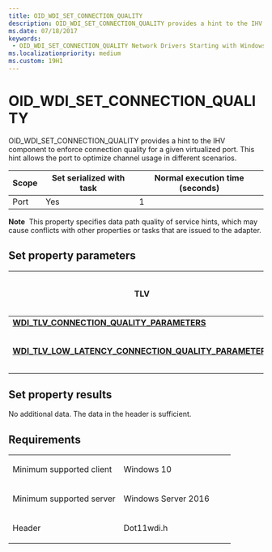```yaml
---
title: OID_WDI_SET_CONNECTION_QUALITY
description: OID_WDI_SET_CONNECTION_QUALITY provides a hint to the IHV component to enforce connection quality for a given virtualized port. This hint allows the port to optimize channel usage in different scenarios.
ms.date: 07/18/2017
keywords:
 - OID_WDI_SET_CONNECTION_QUALITY Network Drivers Starting with Windows Vista
ms.localizationpriority: medium
ms.custom: 19H1
---
```


# OID\_WDI\_SET\_CONNECTION\_QUALITY


OID\_WDI\_SET\_CONNECTION\_QUALITY provides a hint to the IHV component to enforce connection quality for a given virtualized port. This hint allows the port to optimize channel usage in different scenarios.

| Scope | Set serialized with task | Normal execution time (seconds) |
|-------|--------------------------|---------------------------------|
| Port  | Yes                      | 1                               |

 

**Note**  This property specifies data path quality of service hints, which may cause conflicts with other properties or tasks that are issued to the adapter.

 

## Set property parameters


| TLV                                                                                                                       | Multiple TLV instances allowed | Optional | Description                                                                                                                                                                                    |
|---------------------------------------------------------------------------------------------------------------------------|--------------------------------|----------|------------------------------------------------------------------------------------------------------------------------------------------------------------------------------------------------|
| [**WDI\_TLV\_CONNECTION\_QUALITY\_PARAMETERS**](./wdi-tlv-connection-quality-parameters.md)                           |                                |          | The desired Wi-Fi connection quality hint.                                                                                                                                                     |
| [**WDI\_TLV\_LOW\_LATENCY\_CONNECTION\_QUALITY\_PARAMETERS**](./wdi-tlv-low-latency-connection-quality-parameters.md) |                                | X        | The behavior for low latency connection quality. This is only required if the connection quality is set to [**WDI\_CONNECTION\_QUALITY\_LOW\_LATENCY**](/windows-hardware/drivers/ddi/wditypes/ne-wditypes-_wdi_connection_quality_hint). |

 

## Set property results


No additional data. The data in the header is sufficient.

Requirements
------------

<table>
<colgroup>
<col width="50%" />
<col width="50%" />
</colgroup>
<tbody>
<tr class="odd">
<td><p>Minimum supported client</p></td>
<td><p>Windows 10</p></td>
</tr>
<tr class="even">
<td><p>Minimum supported server</p></td>
<td><p>Windows Server 2016</p></td>
</tr>
<tr class="odd">
<td><p>Header</p></td>
<td>Dot11wdi.h</td>
</tr>
</tbody>
</table>

 

